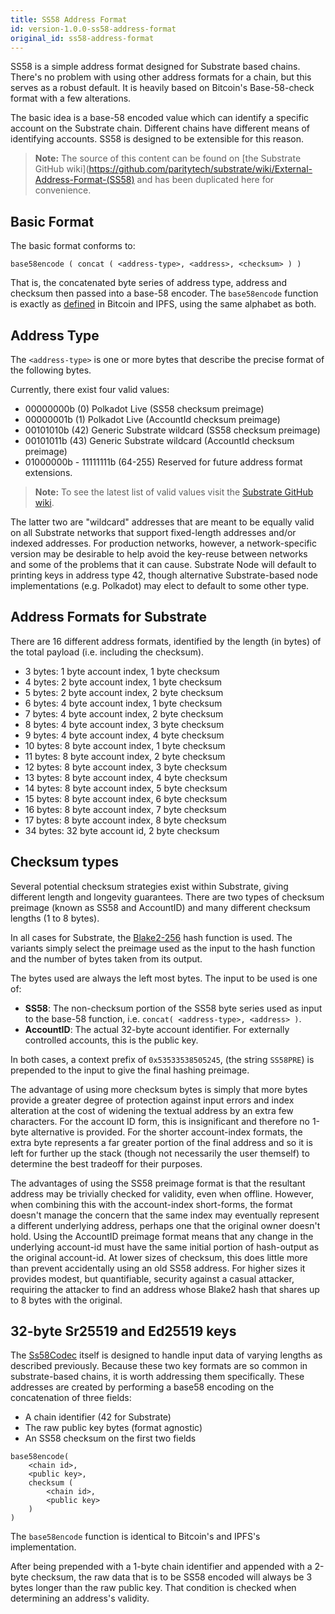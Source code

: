 ```yaml
---
title: SS58 Address Format
id: version-1.0.0-ss58-address-format
original_id: ss58-address-format
---
```


SS58 is a simple address format designed for Substrate based chains. There's no problem with using other address formats for a chain, but this serves as a robust default. It is heavily based on Bitcoin's Base-58-check format with a few alterations.

The basic idea is a base-58 encoded value which can identify a specific account on the Substrate chain. Different chains have different means of identifying accounts. SS58 is designed to be extensible for this reason.

> **Note:** The source of this content can be found on [the Substrate GitHub wiki](https://github.com/paritytech/substrate/wiki/External-Address-Format-(SS58) and has been duplicated here for convenience.

## Basic Format

The basic format conforms to:

```
base58encode ( concat ( <address-type>, <address>, <checksum> ) )
```

That is, the concatenated byte series of address type, address and checksum then passed into a base-58 encoder. The `base58encode` function is exactly as [defined](https://en.wikipedia.org/wiki/Base58) in Bitcoin and IPFS, using the same alphabet as both.

## Address Type

The `<address-type>` is one or more bytes that describe the precise format of the following bytes.

Currently, there exist four valid values:

- 00000000b (0) Polkadot Live (SS58 checksum preimage)
- 00000001b (1) Polkadot Live (AccountId checksum preimage)
- 00101010b (42) Generic Substrate wildcard (SS58 checksum preimage)
- 00101011b (43) Generic Substrate wildcard (AccountId checksum preimage)
- 01000000b - 11111111b (64-255) Reserved for future address format extensions.

> **Note:** To see the latest list of valid values visit the [Substrate GitHub wiki](https://github.com/paritytech/substrate/wiki/External-Address-Format-(SS58)).

The latter two are "wildcard" addresses that are meant to be equally valid on all Substrate networks that support fixed-length addresses and/or indexed addresses. For production networks, however, a network-specific version may be desirable to help avoid the key-reuse between networks and some of the problems that it can cause. Substrate Node will default to printing keys in address type 42, though alternative Substrate-based node implementations (e.g. Polkadot) may elect to default to some other type.

## Address Formats for Substrate

There are 16 different address formats, identified by the length (in bytes) of the total payload (i.e. including the checksum).

- 3 bytes: 1 byte account index, 1 byte checksum
- 4 bytes: 2 byte account index, 1 byte checksum
- 5 bytes: 2 byte account index, 2 byte checksum
- 6 bytes: 4 byte account index, 1 byte checksum
- 7 bytes: 4 byte account index, 2 byte checksum
- 8 bytes: 4 byte account index, 3 byte checksum
- 9 bytes: 4 byte account index, 4 byte checksum
- 10 bytes: 8 byte account index, 1 byte checksum
- 11 bytes: 8 byte account index, 2 byte checksum
- 12 bytes: 8 byte account index, 3 byte checksum
- 13 bytes: 8 byte account index, 4 byte checksum
- 14 bytes: 8 byte account index, 5 byte checksum
- 15 bytes: 8 byte account index, 6 byte checksum
- 16 bytes: 8 byte account index, 7 byte checksum
- 17 bytes: 8 byte account index, 8 byte checksum
- 34 bytes: 32 byte account id, 2 byte checksum

## Checksum types

Several potential checksum strategies exist within Substrate, giving different length and longevity guarantees. There are two types of checksum preimage (known as SS58 and AccountID) and many different checksum lengths (1 to 8 bytes).

In all cases for Substrate, the [Blake2-256](https://en.wikipedia.org/wiki/BLAKE_(hash_function)) hash function is used. The variants simply select the preimage used as the input to the hash function and the number of bytes taken from its output.

The bytes used are always the left most bytes. The input to be used is one of:

- **SS58**: The non-checksum portion of the SS58 byte series used as input to the base-58 function, i.e. `concat( <address-type>, <address> )`.
- **AccountID**: The actual 32-byte account identifier. For externally controlled accounts, this is the public key.

In both cases, a context prefix of `0x53533538505245`, (the string `SS58PRE`) is prepended to the input to give the final hashing preimage.

The advantage of using more checksum bytes is simply that more bytes provide a greater degree of protection against input errors and index alteration at the cost of widening the textual address by an extra few characters. For the account ID form, this is insignificant and therefore no 1-byte alternative is provided. For the shorter account-index formats, the extra byte represents a far greater portion of the final address and so it is left for further up the stack (though not necessarily the user themself) to determine the best tradeoff for their purposes.

The advantages of using the SS58 preimage format is that the resultant address may be trivially checked for validity, even when offline. However, when combining this with the account-index short-forms, the format doesn't manage the concern that the same index may eventually represent a different underlying address, perhaps one that the original owner doesn't hold. Using the AccountID preimage format means that any change in the underlying account-id must have the same initial portion of hash-output as the original account-id. At lower sizes of checksum, this does little more than prevent accidentally using an old SS58 address. For higher sizes it provides modest, but quantifiable, security against a casual attacker, requiring the attacker to find an address whose Blake2 hash that shares up to 8 bytes with the original.


## 32-byte Sr25519 and Ed25519 keys
The [Ss58Codec](/rustdocs/v1.0/substrate_primitives/crypto/trait.Ss58Codec.html) itself is designed to handle input data of varying lengths as described previously. Because these two key formats are so common in substrate-based chains, it is worth addressing them specifically. These addresses are created by performing a base58 encoding on the concatenation of three fields:

* A chain identifier (42 for Substrate)
* The raw public key bytes (format agnostic)
* An SS58 checksum on the first two fields

```
base58encode(
    <chain id>,
    <public key>,
    checksum (
        <chain id>,
        <public key>
    )
)
```
The `base58encode` function is identical to Bitcoin's and IPFS's implementation.

After being prepended with a 1-byte chain identifier and appended with a 2-byte checksum, the raw data that is to be SS58 encoded will always be 3 bytes longer than the raw public key. That condition is checked when determining an address's validity.
